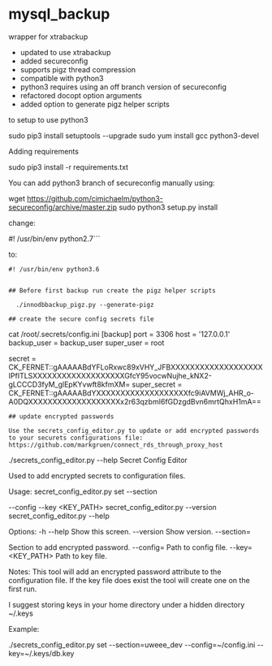 # mysql_backup
wrapper for xtrabackup

* updated to use xtrabackup
* added secureconfig
* supports pigz thread compression
* compatible with python3
* python3 requires using an off branch version of secureconfig
* refactored docopt option arguments
* added option to generate pigz helper scripts

to setup to use python3 

  sudo pip3 install setuptools --upgrade
  sudo yum install gcc python3-devel


Adding requirements

  sudo pip3 install -r requirements.txt

You can add python3 branch of secureconfig manually using:

  wget https://github.com/cimichaelm/python3-secureconfig/archive/master.zip
  sudo python3 setup.py install 


change:

#! /usr/bin/env python2.7```

to:

```#! /usr/bin/env python3.6```
```

## Before first backup run create the pigz helper scripts 

  ./innodbbackup_pigz.py --generate-pigz

## create the secure config secrets file

```
cat /root/.secrets/config.ini
[backup]
port = 3306
host = '127.0.0.1'
backup_user = backup_user
super_user = root

secret = CK_FERNET::gAAAAABdYFLoRxwc89xVHY_JFBXXXXXXXXXXXXXXXXXXXIPfITLSXXXXXXXXXXXXXXXXXXXGfcY95vocwNujhe_kNX2-gLCCCD3fyM_glEpKYvwft8kfmXM=
super_secret = CK_FERNET::gAAAAABdYXXXXXXXXXXXXXXXXXXXfc9iAVMWj_AHR_o-A0DQXXXXXXXXXXXXXXXXXXXx2r63qzbmI6fGDzgdBvn6mrtQhxH1mA==
```
## update encrypted passwords

Use the secrets_config_editor.py to update or add encrypted passwords to your securets configurations file:
https://github.com/markgruen/connect_rds_through_proxy_host

```
./secrets_config_editor.py --help
Secret Config Editor

Used to add encrypted secrets to configuration files.

Usage:
  secret_config_editor.py set --section <SECTION> --config <PATH> --key <KEY_PATH>
  secret_config_editor.py --version
  secret_config_editor.py --help

Options:
  -h --help            Show this screen.
  --version            Show version.
  --section=<SECTION>  Section to add encrypted password.
  --config=<PATH>      Path to config file.
  --key=<KEY_PATH>     Path to key file.

Notes:
   This tool will add an encrypted password attribute to the configuration file. If the
   key file does exist the tool will create one on the first run.

   I suggest storing keys in your home directory under a hidden directory ~/.keys


Example:

   ./secrets_config_editor.py set --section=uweee_dev --config=~/config.ini --key=~/.keys/db.key

```

